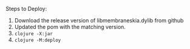 Steps to Deploy:

1. Download the release version of libmembraneskia.dylib from github
2. Updated the pom with the matching version.
3. `clojure -X:jar`
4. `clojure -M:deploy`
